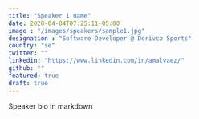 ```yaml
---
title: "Speaker 1 name"
date: 2020-04-04T07:25:11-05:00
image : "/images/speakers/sample1.jpg"
designation : "Software Developer @ Derivco Sports"
country: "se"
twitter: ""
linkedin: "https://www.linkedin.com/in/amalvaez/"
github: ""
featured: true
draft: true
---
```


Speaker bio in markdown